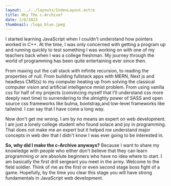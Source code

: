 ```yaml
---
layout: ../../layouts/IndexLayout.astro
title: Why The c-Archive?
date: 2/6/2023
thumbnail: /logo_blue.jpeg
---
```


I started learning JavaScript when I couldn't understand how pointers worked in C++. At the time, I was only concerned with getting a
program up and running quickly to test something I was working on with one of my teachers back when I was a college freshman. My journey through the world of programming has been quite entertaining ever
since then.

From maxing out the call stack with infinite recursion, to reading the properties of null. From building fullstack apps with MERN, Next js and headless CMS(s) to my computer heating up from solving the classical computer vision and artificial intelligence mnist problem. From using vanilla css for half of my projects (convincing myself that I'll understand css more deeply next time) to surrendering to the almighty power of SASS and open source css frameworks like bulma, bootstrap,and low-level frameworks like tailwind. I can say that I have come a long way.

Now don't get me wrong. I am by no means an expert on web development. I am just a lonely college student who found solace and joy in programming. That does not make me an expert but it helped me understand major concepts in web dev that I didn't know I was ever going to be interested in.

**So, why did I make the c-Archive anyways?** Because I want to share my knowledge with people who either don't believe that they can learn programming or are absolute beginners who have no idea where to start. I am basically the first drill sergeant you meet in the army. Welcome to the field soldier. Think of me as the first or even second stage boss fight of a game. Hopefully, by the time you clear this stage you will have strong fundamentals in JavaScript web development.
